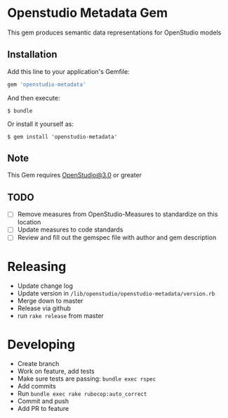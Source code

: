 # Openstudio Metadata Gem

This gem produces semantic data representations for OpenStudio models

## Installation

Add this line to your application's Gemfile:

```ruby
gem 'openstudio-metadata'
```

And then execute:

    $ bundle

Or install it yourself as:

    $ gem install 'openstudio-metadata'

## Note

This Gem requires OpenStudio@3.0 or greater

## TODO

- [ ] Remove measures from OpenStudio-Measures to standardize on this location
- [ ] Update measures to code standards
- [ ] Review and fill out the gemspec file with author and gem description

# Releasing

* Update change log
* Update version in `/lib/openstudio/openstudio-metadata/version.rb`
* Merge down to master
* Release via github
* run `rake release` from master

# Developing
- Create branch
- Work on feature, add tests
- Make sure tests are passing: `bundle exec rspec`
- Add commits
- Run `bundle exec rake rubocop:auto_correct`
- Commit and push
- Add PR to feature 